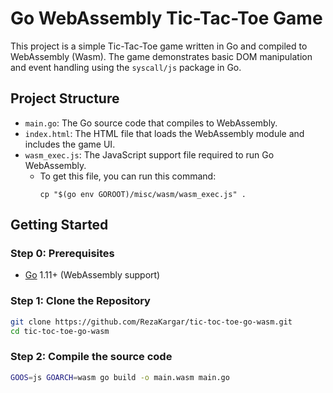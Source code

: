 # Go WebAssembly Tic-Tac-Toe Game

This project is a simple Tic-Tac-Toe game written in Go and compiled to WebAssembly (Wasm). The game demonstrates basic DOM manipulation and event handling using the `syscall/js` package in Go.

## Project Structure

- `main.go`: The Go source code that compiles to WebAssembly.
- `index.html`: The HTML file that loads the WebAssembly module and includes the game UI.
- `wasm_exec.js`: The JavaScript support file required to run Go WebAssembly.
  - To get this file, you can run this command:
    ```shell
    cp "$(go env GOROOT)/misc/wasm/wasm_exec.js" .
    ```

## Getting Started

### Step 0: Prerequisites

- [Go](https://golang.org/doc/install) 1.11+ (WebAssembly support)


### Step 1: Clone the Repository

```sh
git clone https://github.com/RezaKargar/tic-toc-toe-go-wasm.git
cd tic-toc-toe-go-wasm
```

### Step 2: Compile the source code

```sh
GOOS=js GOARCH=wasm go build -o main.wasm main.go
```